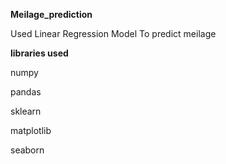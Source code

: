 **Meilage_prediction**

Used Linear Regression Model To predict meilage

**libraries used**

numpy

pandas

sklearn

matplotlib

seaborn
